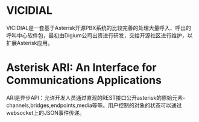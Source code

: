 # VICIDIAL

  VICIDIAL是一套基于Asterisk开源PBX系统的比较完善的处理大量呼入、呼出的呼叫中心软件包，最初由Digium公司出资进行研发，交给开源社区进行维护，以扩展Asterisk应用。
# Asterisk ARI: An Interface for Communications Applications 

  ARI是异步API：允许开发人员通过直观的REST接口公开asterisk的原始元素-channels,bridges,endpoints,media等等。用户控制的对象的状态可以通过websocket上的JSON事件传递。
